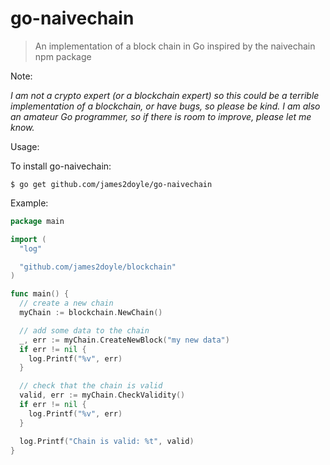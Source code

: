 # go-naivechain

> An implementation of a block chain in Go inspired by the naivechain npm package

Note:

_I am not a crypto expert (or a blockchain expert) so this could be a terrible implementation of a blockchain, or have bugs, so please be kind. I am also an amateur Go programmer, so if there is room to improve, please let me know._

Usage:

To install go-naivechain:

```
$ go get github.com/james2doyle/go-naivechain
```

Example:

```go
package main

import (
  "log"

  "github.com/james2doyle/blockchain"
)

func main() {
  // create a new chain
  myChain := blockchain.NewChain()

  // add some data to the chain
  _, err := myChain.CreateNewBlock("my new data")
  if err != nil {
    log.Printf("%v", err)
  }

  // check that the chain is valid
  valid, err := myChain.CheckValidity()
  if err != nil {
    log.Printf("%v", err)
  }

  log.Printf("Chain is valid: %t", valid)
}
```
